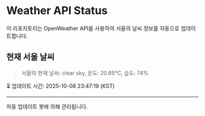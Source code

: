 
# Weather API Status

이 리포지토리는 OpenWeather API를 사용하여 서울의 날씨 정보를 자동으로 업데이트합니다.

## 현재 서울 날씨
> 서울의 현재 날씨: clear sky, 온도: 20.65°C, 습도: 74%

⏳ 업데이트 시간: 2025-10-08 23:47:19 (KST)

---
자동 업데이트 봇에 의해 관리됩니다.
